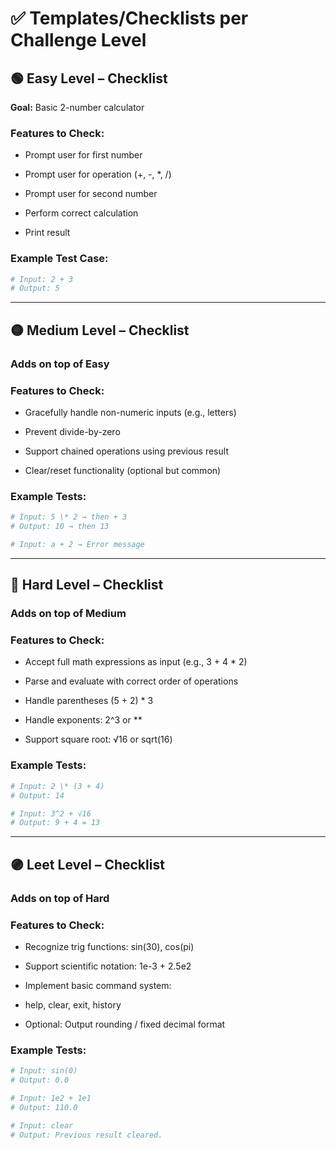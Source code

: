 # ✅ Templates/Checklists per Challenge Level

## 🟢 Easy Level – Checklist

**Goal:** Basic 2-number calculator

### Features to Check:

- Prompt user for first number

- Prompt user for operation (+, -, \*, /)

- Prompt user for second number

- Perform correct calculation

- Print result

### Example Test Case:

```python
# Input: 2 + 3
# Output: 5
```

---

## 🟡 Medium Level – Checklist

### Adds on top of Easy

### Features to Check:

- Gracefully handle non-numeric inputs (e.g., letters)

- Prevent divide-by-zero

- Support chained operations using previous result

- Clear/reset functionality (optional but common)

### Example Tests:

```python
# Input: 5 \* 2 → then + 3
# Output: 10 → then 13

# Input: a + 2 → Error message
```

---

## 🔴 Hard Level – Checklist

### Adds on top of Medium

### Features to Check:

- Accept full math expressions as input (e.g., 3 + 4 \* 2)

- Parse and evaluate with correct order of operations

- Handle parentheses (5 + 2) \* 3

- Handle exponents: 2^3 or \*\*

- Support square root: √16 or sqrt(16)

### Example Tests:

```python
# Input: 2 \* (3 + 4)
# Output: 14

# Input: 3^2 + √16
# Output: 9 + 4 = 13
```

---

## 🟣 Leet Level – Checklist

### Adds on top of Hard

### Features to Check:

- Recognize trig functions: sin(30), cos(pi)

- Support scientific notation: 1e-3 + 2.5e2

- Implement basic command system:

- help, clear, exit, history

- Optional: Output rounding / fixed decimal format

### Example Tests:

```python
# Input: sin(0)
# Output: 0.0

# Input: 1e2 + 1e1
# Output: 110.0

# Input: clear
# Output: Previous result cleared.
```
